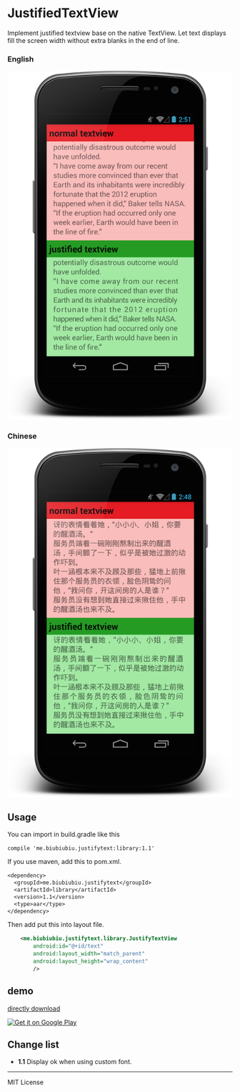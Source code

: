 
# JustifiedTextView

Implement justified textview base on the native TextView. Let text displays fill the screen width without extra blanks in the end of line.

### English
![截了个图](./en.png)

### Chinese
![截了个图](./zh.png)

## Usage

You can import in build.gradle like this

    compile 'me.biubiubiu.justifytext:library:1.1'

If you use maven, add this to pom.xml.

    <dependency>
      <groupId>me.biubiubiu.justifytext</groupId>
      <artifactId>library</artifactId>
      <version>1.1</version>
      <type>aar</type>
    </dependency>

Then add put this into layout file.

```xml
    <me.biubiubiu.justifytext.library.JustifyTextView
        android:id="@+id/text"
        android:layout_width="match_parent"
        android:layout_height="wrap_content"
        />
```

## demo

[directly download](http://pan.baidu.com/s/1bnq2rk7)

<a href="https://play.google.com/store/apps/details?id=me.biubiubiu.justifytext">
  <img alt="Get it on Google Play"
       src="https://developer.android.com/images/brand/en_generic_rgb_wo_60.png" />
</a>

## Change list

- **1.1** Display ok when using custom font.


----------------------------------

MIT License
